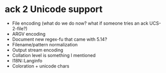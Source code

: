 # ack 2 Unicode support

  - File encoding (what do we do now? what if someone tries an ack UCS-2-file?)
  - ARGV encoding
  - Document new regex-fu that came with 5.14?
  - Filename/pattern normalization
  - Output stream encoding
  - Collation level is something I mentioned
  - I18N::Langinfo
  - Coloration + unicode chars
